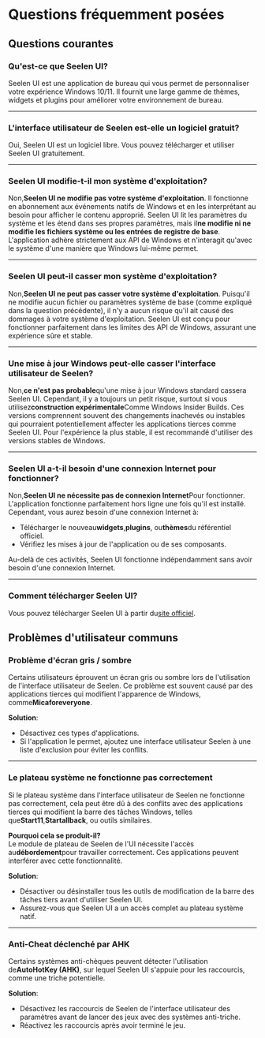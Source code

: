 # **Questions fréquemment posées**

## **Questions courantes**

### **Qu'est-ce que Seelen UI?**

Seelen UI est une application de bureau qui vous permet de personnaliser votre expérience Windows 10/11. Il fournit une large gamme de thèmes, widgets et plugins pour améliorer votre environnement de bureau.

***

### **L'interface utilisateur de Seelen est-elle un logiciel gratuit?**

Oui, Seelen UI est un logiciel libre. Vous pouvez télécharger et utiliser Seelen UI gratuitement.

***

### **Seelen UI modifie-t-il mon système d'exploitation?**

Non,**Seelen UI ne modifie pas votre système d'exploitation**. Il fonctionne en abonnement aux événements natifs de Windows et en les interprétant au besoin pour afficher le contenu approprié. Seelen UI lit les paramètres du système et les étend dans ses propres paramètres, mais il**ne modifie ni ne modifie les fichiers système ou les entrées de registre de base**. L'application adhère strictement aux API de Windows et n'interagit qu'avec le système d'une manière que Windows lui-même permet.

***

### **Seelen UI peut-il casser mon système d'exploitation?**

Non,**Seelen UI ne peut pas casser votre système d'exploitation**. Puisqu'il ne modifie aucun fichier ou paramètres système de base (comme expliqué dans la question précédente), il n'y a aucun risque qu'il ait causé des dommages à votre système d'exploitation. Seelen UI est conçu pour fonctionner parfaitement dans les limites des API de Windows, assurant une expérience sûre et stable.

***

### **Une mise à jour Windows peut-elle casser l'interface utilisateur de Seelen?**

Non,**ce n'est pas probable**qu'une mise à jour Windows standard cassera Seelen UI. Cependant, il y a toujours un petit risque, surtout si vous utilisez**construction expérimentale**Comme Windows Insider Builds. Ces versions comprennent souvent des changements inachevés ou instables qui pourraient potentiellement affecter les applications tierces comme Seelen UI. Pour l'expérience la plus stable, il est recommandé d'utiliser des versions stables de Windows.

***

### **Seelen UI a-t-il besoin d'une connexion Internet pour fonctionner?**

Non,**Seelen UI ne nécessite pas de connexion Internet**Pour fonctionner. L'application fonctionne parfaitement hors ligne une fois qu'il est installé. Cependant, vous aurez besoin d'une connexion Internet à:

* Télécharger le nouveau**widgets**,**plugins**, ou**thèmes**du référentiel officiel.
* Vérifiez les mises à jour de l'application ou de ses composants.

Au-delà de ces activités, Seelen UI fonctionne indépendamment sans avoir besoin d'une connexion Internet.

***

### **Comment télécharger Seelen UI?**

Vous pouvez télécharger Seelen UI à partir du[site officiel](https://seelen.io).

## **Problèmes d'utilisateur communs**

### **Problème d'écran gris / sombre**

Certains utilisateurs éprouvent un écran gris ou sombre lors de l'utilisation de l'interface utilisateur de Seelen. Ce problème est souvent causé par des applications tierces qui modifient l'apparence de Windows, comme**Micaforeveryone**.

**Solution**:

* Désactivez ces types d'applications.
* Si l'application le permet, ajoutez une interface utilisateur Seelen à une liste d'exclusion pour éviter les conflits.

***

### **Le plateau système ne fonctionne pas correctement**

Si le plateau système dans l'interface utilisateur de Seelen ne fonctionne pas correctement, cela peut être dû à des conflits avec des applications tierces qui modifient la barre des tâches Windows, telles que**Start11**,**Startallback**, ou outils similaires.

**Pourquoi cela se produit-il?**\
Le module de plateau de Seelen de l'UI nécessite l'accès au**débordement**pour travailler correctement. Ces applications peuvent interférer avec cette fonctionnalité.

**Solution**:

* Désactiver ou désinstaller tous les outils de modification de la barre des tâches tiers avant d'utiliser Seelen UI.
* Assurez-vous que Seelen UI a un accès complet au plateau système natif.

***

### **Anti-Cheat déclenché par AHK**

Certains systèmes anti-chèques peuvent détecter l'utilisation de**AutoHotKey (AHK)**, sur lequel Seelen UI s'appuie pour les raccourcis, comme une triche potentielle.

**Solution**:

* Désactivez les raccourcis de Seelen de l'interface utilisateur des paramètres avant de lancer des jeux avec des systèmes anti-triche.
* Réactivez les raccourcis après avoir terminé le jeu.
